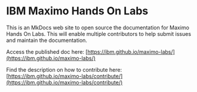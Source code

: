 # IBM Maximo Hands On Labs
This is an MkDocs web site to open source the documentation for Maximo Hands On Labs.
This will enable multiple contributors to help submit issues and maintain the documentation.

Access the published doc here: [https://ibm.github.io/maximo-labs/](https://ibm.github.io/maximo-labs/)



Find the description on how to contribute here: [https://ibm.github.io/maximo-labs/contribute/](https://ibm.github.io/maximo-labs/contribute/)
